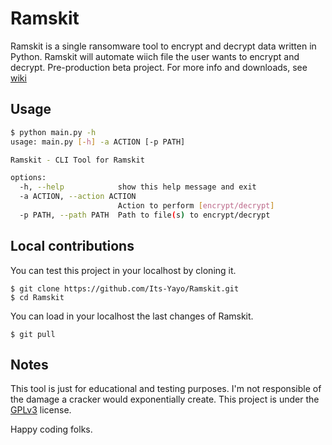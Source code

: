 # Ramskit
Ramskit is a single ransomware tool to encrypt and decrypt data written in Python. Ramskit will automate wiich file the user wants to encrypt and decrypt. Pre-production beta project. For more info and downloads, see [wiki](https://its-yayo.github.io/ramskit)

## Usage

```bash
$ python main.py -h
usage: main.py [-h] -a ACTION [-p PATH]

Ramskit - CLI Tool for Ramskit

options:
  -h, --help            show this help message and exit
  -a ACTION, --action ACTION
                        Action to perform [encrypt/decrypt]
  -p PATH, --path PATH  Path to file(s) to encrypt/decrypt
```

## Local contributions
You can test this project in your localhost by cloning it. 
```
$ git clone https://github.com/Its-Yayo/Ramskit.git
$ cd Ramskit
```

You can load in your localhost the last changes of Ramskit.
```
$ git pull
```

## Notes
This tool is just for educational and testing purposes. I'm not responsible of the damage a cracker would exponentially create. This project is under the [GPLv3](https://www.gnu.org/licenses/gpl-3.0.html) license.  


Happy coding folks. 
